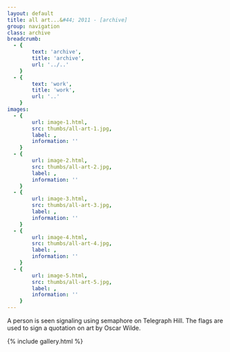 ```yaml
---
layout: default
title: all art...&#44; 2011 - [archive]
group: navigation
class: archive
breadcrumb:
  - {
  		text: 'archive',
  		title: 'archive',
  		url: '../..'
	}
  - {
  		text: 'work',
  		title: 'work',
  		url: '..'
	}
images:
  - {
		url: image-1.html, 
		src: thumbs/all-art-1.jpg,
		label: ,
		information: ''
	}
  - {
		url: image-2.html, 
		src: thumbs/all-art-2.jpg,
		label: ,
		information: ''
	}
  - {
		url: image-3.html, 
		src: thumbs/all-art-3.jpg,
		label: ,
		information: ''
	}
  - {
		url: image-4.html, 
		src: thumbs/all-art-4.jpg,
		label: ,
		information: ''
	}
  - {
		url: image-5.html, 
		src: thumbs/all-art-5.jpg,
		label: ,
		information: ''
	}
---
```


A person is seen signaling using semaphore on Telegraph Hill. The flags are used to sign a quotation on art by Oscar Wilde.

{% include gallery.html %}
